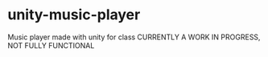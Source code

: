 # unity-music-player
Music player made with unity for class CURRENTLY A WORK IN PROGRESS, NOT FULLY FUNCTIONAL
